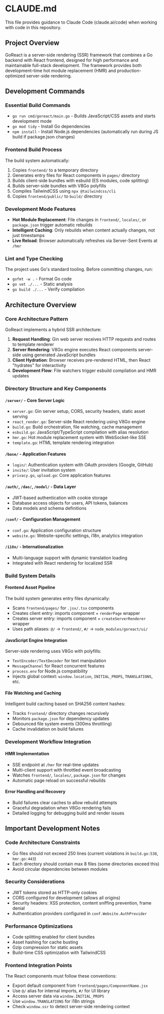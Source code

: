 # CLAUDE.md

This file provides guidance to Claude Code (claude.ai/code) when working with code in this repository.

## Project Overview

GoReact is a server-side rendering (SSR) framework that combines a Go backend with React frontend, designed for high performance and maintainable full-stack development. The framework provides both development-time hot module replacement (HMR) and production-optimized server-side rendering.

## Development Commands

### Essential Build Commands
- `go run cmd/goreact/main.go` - Builds JavaScript/CSS assets and starts development mode
- `go mod tidy` - Install Go dependencies
- `npm install` - Install Node.js dependencies (automatically run during JS build if package.json changes)

### Frontend Build Process
The build system automatically:
1. Copies `frontend/` to a temporary directory
2. Generates entry files for React components in `pages/` directory  
3. Builds client-side bundles with esbuild (ES modules, code splitting)
4. Builds server-side bundles with V8Go polyfills
5. Compiles TailwindCSS using `npx @tailwindcss/cli`
6. Copies `frontend/public/` to `build/` directory

### Development Mode Features
- **Hot Module Replacement**: File changes in `frontend/`, `locales/`, or `package.json` trigger automatic rebuilds
- **Intelligent Caching**: Only rebuilds when content actually changes, not just timestamps
- **Live Reload**: Browser automatically refreshes via Server-Sent Events at `/hmr`

### Lint and Type Checking
The project uses Go's standard tooling. Before committing changes, run:
- `gofmt -w .` - Format Go code
- `go vet ./...` - Static analysis
- `go build ./...` - Verify compilation

## Architecture Overview

### Core Architecture Pattern
GoReact implements a hybrid SSR architecture:

1. **Request Handling**: Gin web server receives HTTP requests and routes to template renderer
2. **Server Rendering**: V8Go engine executes React components server-side using generated JavaScript bundles
3. **Client Hydration**: Browser receives pre-rendered HTML, then React "hydrates" for interactivity
4. **Development Flow**: File watchers trigger esbuild compilation and HMR updates

### Directory Structure and Key Components

#### `/server/` - Core Server Logic
- `server.go`: Gin server setup, CORS, security headers, static asset serving
- `react_render.go`: Server-side React rendering using V8Go engine
- `build.go`: Build orchestration, file watching, cache management  
- `esbuild.go`: JavaScript/TypeScript compilation with alias resolution
- `hmr.go`: Hot module replacement system with WebSocket-like SSE
- `template.go`: HTML template rendering integration

#### `/base/` - Application Features
- `login/`: Authentication system with OAuth providers (Google, GitHub)
- `invite/`: User invitation system
- `privacy.go`, `upload.go`: Core application features

#### `/auth/`, `/dao/`, `/model/` - Data Layer
- JWT-based authentication with cookie storage
- Database access objects for users, API tokens, balances
- Data models and schema definitions

#### `/conf/` - Configuration Management
- `conf.go`: Application configuration structure
- `website.go`: Website-specific settings, i18n, analytics integration

#### `/i18n/` - Internationalization
- Multi-language support with dynamic translation loading
- Integrated with React rendering for localized SSR

### Build System Details

#### Frontend Asset Pipeline
The build system generates entry files dynamically:
- Scans `frontend/pages/` for `.jsx/.tsx` components
- Creates client entry: imports component + `renderPage` wrapper
- Creates server entry: imports component + `createServerRenderer` wrapper
- Uses path aliases: `@/` → `frontend/`, `#/` → `node_modules/goreact/ui/`

#### JavaScript Engine Integration  
Server-side rendering uses V8Go with polyfills:
- `TextEncoder/TextDecoder` for text manipulation
- `MessageChannel` for React concurrent features
- `process.env` for Node.js compatibility
- Injects global context: `window.location`, `INITIAL_PROPS`, `TRANSLATIONS`, etc.

#### File Watching and Caching
Intelligent build caching based on SHA256 content hashes:
- Tracks `frontend/` directory changes recursively
- Monitors `package.json` for dependency updates
- Debounced file system events (300ms throttling)
- Cache invalidation on build failures

### Development Workflow Integration

#### HMR Implementation
- SSE endpoint at `/hmr` for real-time updates
- Multi-client support with throttled event broadcasting
- Watches `frontend/`, `locales/`, `package.json` for changes
- Automatic page reload on successful rebuilds

#### Error Handling and Recovery
- Build failures clear caches to allow rebuild attempts
- Graceful degradation when V8Go rendering fails
- Detailed logging for debugging build and render issues

## Important Development Notes

### Code Architecture Constraints
- Go files should not exceed 250 lines (current violations in `build.go:538`, `hmr.go:443`)
- Each directory should contain max 8 files (some directories exceed this)
- Avoid circular dependencies between modules

### Security Considerations  
- JWT tokens stored as HTTP-only cookies
- CORS configured for development (allows all origins)
- Security headers: XSS protection, content sniffing prevention, frame denial
- Authentication providers configured in `conf.Website.AuthProvider`

### Performance Optimizations
- Code splitting enabled for client bundles
- Asset hashing for cache busting
- Gzip compression for static assets
- Build-time CSS optimization with TailwindCSS

### Frontend Integration Points
The React components must follow these conventions:
- Export default component from `frontend/pages/ComponentName.jsx`
- Use `@/` alias for internal imports, `#/` for UI library
- Access server data via `window.INITIAL_PROPS`
- Use `window.TRANSLATIONS` for i18n strings
- Check `window.ssr` to detect server-side rendering context